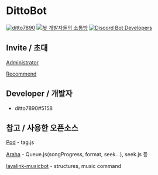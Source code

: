 # DittoBot

[![ditto7890](https://img.shields.io/badge/made%20by-ditto7890%235158-green?style=for-the-badge&logo=discord&logoColor=white)](https://discordapp.com)
[![봇 개발자들의 소통방](https://discordapp.com/api/guilds/663646979636723727/widget.png)](https://discordapp.com/invite/9snHeh)
[![Discord Bot Developers](https://discordapp.com/api/guilds/507166572624740353/widget.png)](https://discordapp.com/invite/ygqhBT)

## Invite / 초대

[Administrator](https://discordapp.com/oauth2/authorize?client_id=689817745562533891&permissions=8&scope=bot)

[Recommend](https://discordapp.com/oauth2/authorize?client_id=689817745562533891&permissions=37092416cope=bot)

## Developer / 개발자

* ditto7890#5158

## 참고 / 사용한 오픈소스

[Pod](https://github.com/Pneuma714/Pod) - tag.js

[Araha](https://github.com/TeamZenithy/Araha) - Queue.js(songProgress, format, seek...), seek.js 등

[lavalink-musicbot](https://github.com/AlvvxL/lavalink-musicbot) - structures, music command

